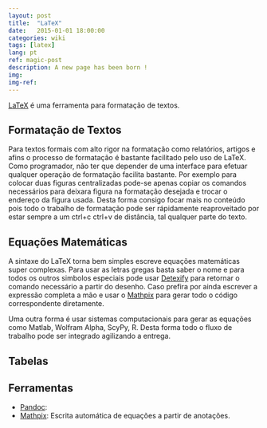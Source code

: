 ```yaml
---
layout: post
title:  "LaTeX"
date:   2015-01-01 18:00:00
categories: wiki
tags: [latex]
lang: pt
ref: magic-post
description: A new page has been born !
img: 
img-ref:
---
```


[LaTeX]() é uma ferramenta para formatação de textos.

## Formatação de Textos

Para textos formais com alto rigor na formatação como relatórios, artigos e afins o processo de formatação é bastante facilitado pelo uso de LaTeX. Como programador, não ter que depender de uma interface para efetuar qualquer operação de formatação facilita bastante. Por exemplo para colocar duas figuras centralizadas pode-se apenas copiar os comandos necessários para deixara figura na formatação desejada e trocar o endereço da figura usada. Desta forma consigo focar mais no conteúdo pois todo o trabalho de formatação pode ser rápidamente reaproveitado por estar sempre a um ctrl+c ctrl+v de distância, tal qualquer parte do texto.


## Equações Matemáticas

A sintaxe do LaTeX torna bem simples escreve equações matemáticas super complexas. Para usar as letras gregas basta saber o nome e para todos os outros simbolos especiais pode usar [Detexify]() para retornar o comando necessário a partir do desenho. Caso prefira por ainda escrever a expressão completa a mão e usar o [Mathpix]() para gerar todo o código correspondente diretamente.

Uma outra forma é usar sistemas computacionais para gerar as equações como Matlab, Wolfram Alpha, ScyPy, R. Desta forma todo o fluxo de trabalho pode ser integrado agilizando a entrega.

## Tabelas 

## Ferramentas

 * [Pandoc](pandoc):
 * [Mathpix](https://mathpix.com): Escrita automática de equações a partir de anotações.
